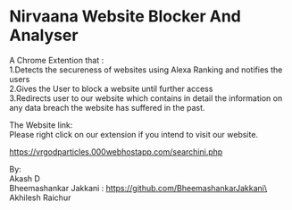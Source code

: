 # Nirvaana Website Blocker And Analyser

A Chrome Extention that :\
1.Detects the secureness of websites using Alexa Ranking and notifies the users\
2.Gives the User to block a website until further access\
3.Redirects user to our website which contains in detail the information on any data breach the website has suffered in the past.

The Website link:\
Please right click on our extension if you intend to visit our website.

https://vrgodparticles.000webhostapp.com/searchini.php

By:\
Akash D\
Bheemashankar Jakkani : https://github.com/BheemashankarJakkani\
Akhilesh Raichur
